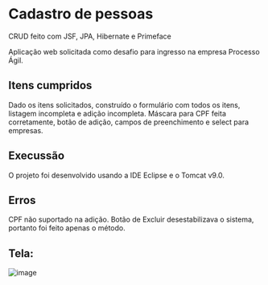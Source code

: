 # Cadastro de pessoas
CRUD feito com JSF, JPA, Hibernate e Primeface

Aplicação web solicitada como desafio para ingresso na empresa Processo Ágil.

## Itens cumpridos
Dado os itens solicitados, construído o formulário com todos os itens, listagem incompleta e adição incompleta. Máscara para CPF feita corretamente, botão de adição, campos de preenchimento e select para empresas.

## Execussão
O projeto foi desenvolvido usando a IDE Eclipse e o Tomcat v9.0.

## Erros
CPF não suportado na adição. Botão de Excluir desestabilizava o sistema, portanto foi feito apenas o método.

## Tela:

![image](https://user-images.githubusercontent.com/61985544/119548881-0fda9400-bd6d-11eb-8050-c0863a31b6c0.png)


